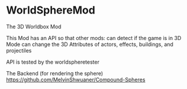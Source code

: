 # WorldSphereMod
The 3D Worldbox Mod

This Mod has an API so that other mods:
can detect if the game is in 3D Mode
can change the 3D Attributes of actors, effects, buildings, and projectiles

API is tested by the worldspheretester

The Backend (for rendering the sphere) https://github.com/MelvinShwuaner/Compound-Spheres
